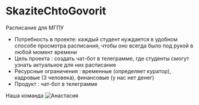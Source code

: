 # SkaziteChtoGovorit
Расписание для МГПУ

- Потребность в проекте: каждый студент нуждается в удобном способе просмотра расписания, чтобы оно всегда было под рукой в любой момент времени
- Цель проекта : создать чат-бот в телеграмме, где студенты смогут узнать актуальное для них расписание
- Ресурсные ограничения : временные (определяет куратор), кадровые (3 человека), финансовые (у нас нет денег)
- Продукт : чат-бот в телеграмме

Наша команда
![Анастасия](https://github.com/nastyajessy/SkaziteChtoGovorit/blob/main/C2pATWhWat8.jpg)
